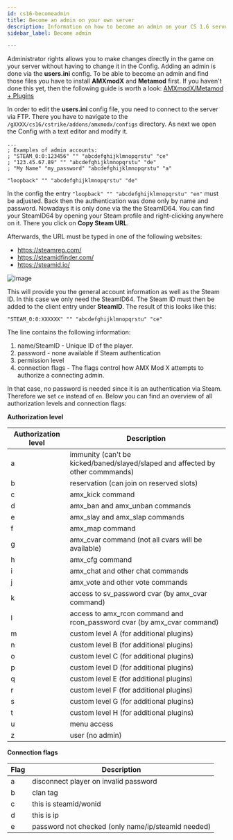 ```yaml
---
id: cs16-becomeadmin
title: Become an admin on your own server
description: Information on how to become an admin on your CS 1.6 server from ZAP-Hosting - ZAP-Hosting.com documentation
sidebar_label: Become admin

---
```




Administrator rights allows you to make changes directly in the game on your server without having to change it in the Config. Adding an admin is done via the **users.ini** config. To be able to become an admin and find those files you have to install **AMXmodX** and **Metamod** first. If you haven't done this yet, then the following guide is worth a look: [AMXmodX/Metamod + Plugins](cs16-plugins.md)

In order to edit the **users.ini** config file, you need to connect to the server via FTP. There you have to navigate to the ``/gXXXX/cs16/cstrike/addons/amxmodx/configs`` directory. As next we open the Config with a text editor and modify it.

```
...
; Examples of admin accounts:
; "STEAM_0:0:123456" "" "abcdefghijklmnopqrstu" "ce"
; "123.45.67.89" "" "abcdefghijklmnopqrstu" "de"
; "My Name" "my_password" "abcdefghijklmnopqrstu" "a"

"loopback" "" "abcdefghijklmnopqrstu" "de"
```

In the config the entry ``"loopback" "" "abcdefghijklmnopqrstu" "en"`` must be adjusted. Back then the authentication was done only by name and password. Nowadays it is only done via the the SteamID64. You can find your SteamID64 by opening your Steam profile and right-clicking anywhere on it. There you click on **Copy Steam URL**. 

Afterwards, the URL must be typed in one of the following websites:

- https://steamrep.com/
- https://steamidfinder.com/
- https://steamid.io/

![image](https://user-images.githubusercontent.com/13604413/159179089-7c731c8b-9e85-4d9d-a6f0-2748752e6537.png)



This will provide you the general account information as well as the Steam ID.  In this case we only need the SteamID64. The Steam ID must then be added to the client entry under **SteamID**. The result of this looks like this:

```
"STEAM_0:0:XXXXXX" "" "abcdefghijklmnopqrstu" "ce"
```

The line contains the following information:

1. name/SteamID - Unique ID of the player.
2. password - none available if Steam authentication
3. permission level 
4. connection flags - The flags control how AMX Mod X attempts to authorize a connecting admin.

In that case, no password is needed since it is an authentication via Steam. Therefore we set ``ce`` instead of ``en``. Below you can find an overview of all authorization levels and connection flags:



**Authorization level**

| Authorization level | Description                                                  |
| ------------------- | ------------------------------------------------------------ |
| a                   | immunity (can't be kicked/baned/slayed/slaped and affected by other commmands) |
| b                   | reservation (can join on reserved slots)                     |
| c                   | amx_kick command                                             |
| d                   | amx_ban and amx_unban commands                               |
| e                   | amx_slay and amx_slap commands                               |
| f                   | amx_map command                                              |
| g                   | amx_cvar command (not all cvars will be available)           |
| h                   | amx_cfg command                                              |
| i                   | amx_chat and other chat commands                             |
| j                   | amx_vote and other vote commands                             |
| k                   | access to sv_password cvar (by amx_cvar command)             |
| l                   | access to amx_rcon command and rcon_password cvar (by amx_cvar command) |
| m                   | custom level A (for additional plugins)                      |
| n                   | custom level B (for additional plugins)                      |
| o                   | custom level C (for additional plugins)                      |
| p                   | custom level D (for additional plugins)                      |
| q                   | custom level E (for additional plugins)                      |
| r                   | custom level F (for additional plugins)                      |
| s                   | custom level G (for additional plugins)                      |
| t                   | custom level H (for additional plugins)                      |
| u                   | menu access                                                  |
| z                   | user (no admin)                                              |



**Connection flags** 

| Flag | Description                                        |
| ---- | -------------------------------------------------- |
| a    | disconnect player on invalid password              |
| b    | clan tag                                           |
| c    | this is steamid/wonid                              |
| d    | this is ip                                         |
| e    | password not checked (only name/ip/steamid needed) |



